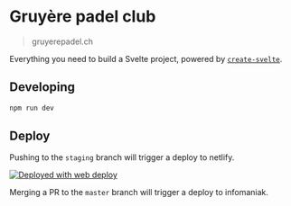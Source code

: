 # Gruyère padel club

> gruyerepadel.ch

Everything you need to build a Svelte project, powered by [`create-svelte`](https://github.com/sveltejs/kit/tree/master/packages/create-svelte).

## Developing

```bash
npm run dev
```

## Deploy

Pushing to the `staging` branch will trigger a deploy to netlify.

[<img alt="Deployed with web deploy" src="https://img.shields.io/badge/Deployed With-web deploy-%3CCOLOR%3E?style=for-the-badge&color=0077b6">](https://github.com/SamKirkland/web-deploy)

Merging a PR to the `master` branch will trigger a deploy to infomaniak.
